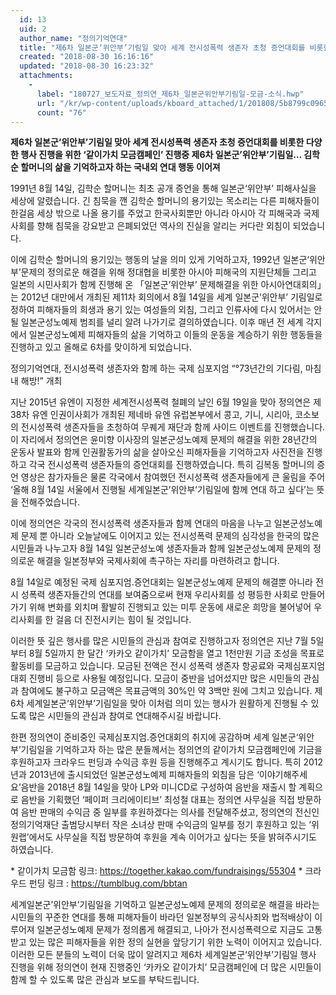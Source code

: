 ```yaml
---
  id: 13
  uid: 2
  author_name: "정의기억연대"
  title: "제6차 일본군‘위안부’기림일 맞아 세계 전시성폭력 생존자 초청 증언대회를 비롯한 다양한 행사 진행을 위한 ‘같이가치 모금캠페인’ 진행중"
  created: "2018-08-30 16:16:16"
  updated: "2018-08-30 16:23:32"
  attachments: 
    - 
      label: "180727_보도자료_정의연_제6차_일본군위안부기림일-모금-소식.hwp"
      url: "/kr/wp-content/uploads/kboard_attached/1/201808/5b8799c0965a49723265.hwp"
      count: "76"
---
```

**제6차 일본군‘위안부’기림일 맞아 세계 전시성폭력 생존자 초청 증언대회를 비롯한 다양한 행사 진행을 위한 ‘같이가치 모금캠페인’ 진행중 
제6차 일본군’위안부’기림일… 김학순 할머니의 삶을 기억하고자 하는 국내외 연대 행동 이어져**

1991년 8월 14일, 김학순 할머니는 최초 공개 증언을 통해 일본군‘위안부’ 피해사실을 세상에 알렸습니다. 긴 침묵을 깬 김학순 할머니의 용기있는 목소리는 다른 피해자들이 한걸음 세상 밖으로 나올 용기를 주었고 한국사회뿐만 아니라 아시아 각 피해국과 국제사회를 향해 침묵을 강요받고 은폐되었던 역사의 진실을 알리는 커다란 외침이 되었습니다.

이에 김학순 할머니의 용기있는 행동의 날을 의미 있게 기억하고자, 1992년 일본군‘위안부’문제의 정의로운 해결을 위해 정대협을 비롯한 아시아 피해국의 지원단체들 그리고 일본의 시민사회가 함께 진행해 온 「일본군’위안부’ 문제해결을 위한 아시아연대회의」는 2012년 대만에서 개최된 제11차 회의에서 8월 14일을 세계 일본군’위안부’ 기림일로 정하여 피해자들의 희생과 용기 있는 여성들의 외침, 그리고 인류사에 다시 있어서는 안 될 일본군성노예제 범죄를 널리 알려 나가기로 결의하였습니다. 이후 매년 전 세계 각지에서 일본군성노예제 피해자들의 삶을 기억하고 이들의 운동을 계승하기 위한 행동들을 진행하고 있고 올해로 6차를 맞이하게 되었습니다.

정의기억연대, 전시성폭력 생존자와 함께 하는 국제 심포지엄 “°73년간의 기다림, 마침내 해방!” 개최

지난 2015년 유엔이 지정한 세계전시성폭력 철폐의 날인 6월 19일을 맞아 정의연은 제38차 유엔 인권이사회가 개최된 제네바 유엔 유럽본부에서 콩고, 기니, 시리아, 코소보의 전시성폭력 생존자들을 초청하여 무퀘게 재단과 함께 사이드 이벤트를 진행했습니다. 이 자리에서 정의연은 윤미향 이사장의 일본군성노예제 문제의 해결을 위한 28년간의 운동사 발표와 함께 인권활동가의 삶을 살아오신 피해자들을 기억하고자 사진전을 진행하고 각국 전시성폭력 생존자들의 증언대회를 진행하였습니다. 특히 김복동 할머니의 증언 영상은 참가자들은 물론 각국에서 참여했던 전시성폭력 생존자들에게 큰 울림을 주어 ‘올해 8월 14일 서울에서 진행될 세계일본군’위안부‘기림일에 함께 연대 하고 싶다’는 뜻을 전해주었습니다. 

이에 정의연은 각국의 전시성폭력 생존자들과 함께 연대의 마음을 나누고 일본군성노예제 문제 뿐 아니라 오늘날에도 이어지고 있는 전시성폭력 문제의 심각성을 한국의 많은 시민들과 나누고자 8월 14일 일본군성노예 생존자들과 함께 일본군성노예제 문제의 정의로운 해결을 일본정부와 국제사회에 촉구하는 자리를 마련하려고 합니다. 

8월 14일로 예정된 국제 심포지엄.증언대회는 일본군성노예제 문제의 해결뿐 아니라 전시 성폭력 생존자들간의 연대를 보여줌으로써 현재 우리사회를 성 평등한 사회로 만들어 가기 위해 변화를 외치며 활발히 진행되고 있는 미투 운동에 새로운 희망을 불어넣어 우리사회를 한 걸음 더 진전시키는 힘이 될 것입니다. 

이러한 뜻 깊은 행사를 많은 시민들의 관심과 참여로 진행하고자 정의연은 지난 7월 5일부터 8월 5일까지 한 달간 ‘카카오 같이가치’ 모금함을 열고 1천만원 기금 조성을 목표로 활동비를 모금하고 있습니다. 모금된 전액은 전시 성폭력 생존자 항공료와 국제심포지엄 대회 진행비 등으로 사용될 예정입니다. 모금이 중반을 넘어섰지만 많은 시민들의 관심과 참여에도 불구하고 모금액은 목표금액의 30%인 약 3백만 원에 그치고 있습니다. 제6차 세계일본군‘위안부’기림일을 맞아 이처럼 의미 있는 행사가 원활하게 진행될 수 있도록 많은 시민들의 관심과 참여로 연대해주시길 바랍니다. 

한편 정의연이 준비중인 국제심포지엄.증언대회의 취지에 공감하며 세계 일본군‘위안부’기림일을 기억하고자 하는 많은 분들께서는 정의연의 같이가치 모금캠페인에 기금을 후원하고자 크라우드 펀딩과 수익금 후원 등을 진행해주고 계시기도 합니다. 
특히 2012년과 2013년에 출시되었던 일본군성노예제 피해자들의 외침을 담은 ‘이야기해주세요’음반을 2018년 8월 14일을 맞아 LP와 미니CD로 구성하여 음반을 재출시 할 계획으로 음반을 기획했던 ‘페이퍼 크리에이티브’ 최성철 대표는 정의연 사무실을 직접 방문하여 음반 판매의 수익금 중 일부를 후원하겠다는 의사를 전달해주셨고, 정의연의 전신인 정의기억재단 출범당시부터 작은 소녀상 판매 수익금의 일부를 정기 후원하고 있는 ‘위원랩’에서도 사무실을 직접 방문하여 후원을 계속 이어가고 싶다는 뜻을 밝혀주시기도 하였습니다. 

\* 같이가치 모금함 링크: https://together.kakao.com/fundraisings/55304
\* 크라우드 펀딩 링크 : https://tumblbug.com/bbtan

세계일본군’위안부’기림일을 기억하고 일본군성노예제 문제의 정의로운 해결을 바라는 시민들의 꾸준한 연대를 통해 피해자들이 바라던 일본정부의 공식사죄와 법적배상이 이루어져 일본군성노예제 문제가 정의롭게 해결되고, 나아가 전시성폭력으로 지금도 고통받고 있는 많은 피해자들을 위한 정의 실현을 앞당기기 위한 노력이 이어지고 있습니다. 
이러한 모든 분들의 노력이 더욱 많이 알려지고 제6차 세계일본군‘위안부’기림일 행사 진행을 위해 정의연이 현재 진행중인 ‘카카오 같이가치’ 모금캠페인에 더 많은 시민들이 함께 할 수 있도록 많은 관심과 보도를 부탁드립니다.